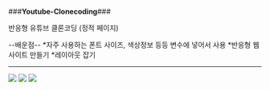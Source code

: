 ###**Youtube-Clonecoding**###

반응형 유튜브 클론코딩 (정적 페이지)


--배운점--
*자주 사용하는 폰트 사이즈, 색상정보 등등 변수에 넣어서 사용
*반응형 웹 사이트 만들기
*레이아웃 잡기





---
<img src="https://img.shields.io/badge/CSS-1572B6?style=flat-square&logo=CSS&logoColor=black"/>
<img src="https://img.shields.io/badge/HTML5-E34F26?style=flat-square&logo=HTML5&logoColor=black"/>
<img src="https://img.shields.io/badge/JS-F7DF1E?style=flat-square&logo=Javascript&logoColor=black"/>
